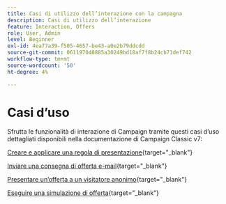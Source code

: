 ```yaml
---
title: Casi di utilizzo dell’interazione con la campagna
description: Casi di utilizzo dell’interazione
feature: Interaction, Offers
role: User, Admin
level: Beginner
exl-id: 4ea77a39-f505-4657-be43-a0e2b79ddcdd
source-git-commit: 061197048885a30249bd18af7f8b24cb71def742
workflow-type: tm+mt
source-wordcount: '50'
ht-degree: 4%

---
```


# Casi d’uso

Sfrutta le funzionalità di interazione di Campaign tramite questi casi d’uso dettagliati disponibili nella documentazione di Campaign Classic v7:

[Creare e applicare una regola di presentazione](https://experienceleague.adobe.com/docs/campaign-classic/using/managing-offers/case-study/presentation-rules.html){target="_blank"}

[Inviare una consegna di offerta e-mail](https://experienceleague.adobe.com/docs/campaign-classic/using/managing-offers/case-study/offers-on-an-outbound-channel.html){target="_blank"}

[Presentare un’offerta a un visitatore anonimo](https://experienceleague.adobe.com/docs/campaign-classic/using/managing-offers/case-study/offers-on-an-outbound-channel.html){target="_blank"}

[Eseguire una simulazione di offerta](https://experienceleague.adobe.com/docs/campaign-classic/using/managing-offers/case-study/offers-on-an-outbound-channel.html){target="_blank"}
